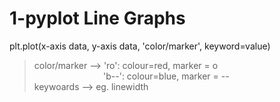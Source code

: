 # 1-pyplot Line Graphs


plt.plot(x-axis data, y-axis data, 'color/marker', keyword=value)  
  > color/marker --> 'ro':  colour=red,  marker = o  
  >  &nbsp; &nbsp; &nbsp; &nbsp; &nbsp; &nbsp;  &nbsp; &nbsp; &nbsp; &nbsp;  &nbsp; &nbsp; &nbsp; &nbsp; 'b--': colour=blue, marker = --  
  > keywoards    --> eg. linewidth  
